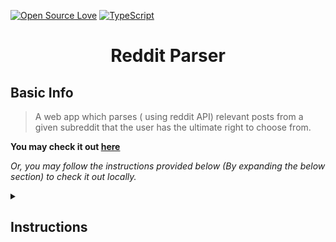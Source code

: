 [![Open Source Love](https://badges.frapsoft.com/os/v1/open-source.svg?v=103)](https://github.com/ellerbrock/open-source-badges/)
 [![TypeScript](https://badges.frapsoft.com/typescript/code/typescript.png?v=101)](https://github.com/ellerbrock/typescript-badges/)

<h1 align="center">Reddit Parser</h1>

## Basic Info

> A web app which parses ( using reddit API) relevant posts from a given subreddit that the user has the ultimate right to choose from.

**You may check it out [here](https://reddit-parser.herokuapp.com/)**

*Or, you may follow the instructions provided below (By expanding the below section) to check it out locally.*

<details>

<summary> <h2>Instructions</h2> </summary>

* Clone the repository.
* Navigate to the project directory.
* Install the dependencies via ```npm install```.
* Run ```npm start```.
* Navigate to ```localhost:3000``` within your favourite browser.

</details>
